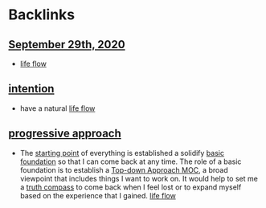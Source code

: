 
# Backlinks
## [September 29th, 2020](<September 29th, 2020.md>)
- [life flow](<life flow.md>)

## [intention](<intention.md>)
- have a natural [life flow](<life flow.md>)

## [progressive approach](<progressive approach.md>)
- The [starting point](<starting point.md>) of everything is established a solidify [basic foundation](<basic foundation.md>) so that I can come back at any time. The role of a basic foundation is to establish a [Top-down Approach MOC](<Top-down Approach MOC.md>), a broad viewpoint that includes things I want to work on. It would help to set me a [truth compass](<truth compass.md>) to come back when I feel lost or to expand myself based on the experience that I gained. [life flow](<life flow.md>)

